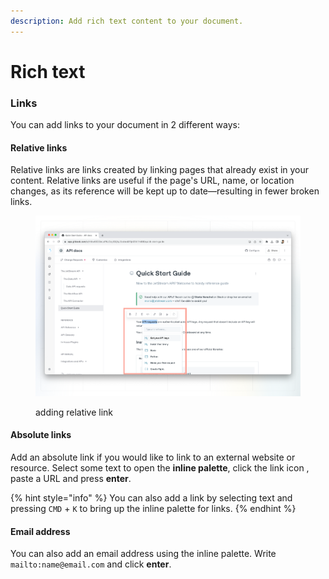 ```yaml
---
description: Add rich text content to your document.
---
```


# Rich text

### Links <a href="#links" id="links"></a>

‌You can add links to your document in 2 different ways:‌

#### Relative links <a href="#relative-links" id="relative-links"></a>

Relative links are links created by linking pages that already exist in your content. Relative links are useful if the page's URL, name, or location changes, as its reference will be kept up to date—resulting in fewer broken links.

<figure><img src="../../.gitbook/assets/relative-links.png" alt=""><figcaption><p>adding relative link</p></figcaption></figure>

#### Absolute links

Add an absolute link if you would like to link to an external website or resource. Select some text to open the **inline palette**, click the link icon , paste a URL and press **enter**.

{% hint style="info" %}
You can also add a link by selecting text and pressing `CMD` + `K` to bring up the inline palette for links.
{% endhint %}

#### Email address

You can also add an email address using the inline palette. Write `mailto:name@email.com` and click **enter**.
